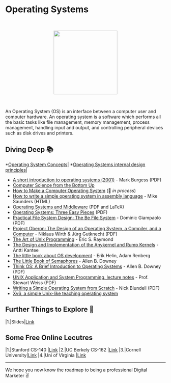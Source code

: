 # Operating Systems
<br>
<p align="center"><img src="https://i.ibb.co/WpnD9sB/depositphotos-39942473-stock-photo-word-cloud-operating-system.jpg" height="200"></p>
<br>

An Operating System (OS) is an interface between a computer user and computer hardware. An operating system is a software which performs all the basic tasks like file management, memory management, process management, handling input and output, and controlling peripheral devices such as disk drives and printers.


## Diving Deep :books:

*[Operating System Concepts](https://drive.google.com/file/d/1nMVog9nY9emkglZ_01Mz4AXuj9BpIBAF/view?usp=sharing)|
*[Operating Systems internal design principles](https://drive.google.com/file/d/1txDu5eDgoz-G7SrWm6wlTn3C08b9hEvX/view?usp=sharing)|
* [A short introduction to operating systems (2001)](http://markburgess.org/os/os.pdf) - Mark Burgess (PDF)
* [Computer Science from the Bottom Up](http://www.bottomupcs.com)
* [How to Make a Computer Operating System](https://github.com/SamyPesse/How-to-Make-a-Computer-Operating-System) (:construction: *in process*)
* [How to write a simple operating system in assembly language](http://mikeos.sourceforge.net/write-your-own-os.html) - Mike Saunders (HTML)
* [Operating Systems and Middleware](https://gustavus.edu/mcs/max/os-book/) (PDF and LaTeX)
* [Operating Systems: Three Easy Pieces](http://pages.cs.wisc.edu/~remzi/OSTEP/) (PDF)
* [Practical File System Design: The Be File System](http://www.nobius.org/~dbg/practical-file-system-design.pdf) - Dominic Giampaolo (PDF)
* [Project Oberon: The Design of an Operating System, a Compiler, and a Computer](http://people.inf.ethz.ch/wirth/ProjectOberon/index.html) - Niklaus Wirth & Jürg Gutknecht (PDF)
* [The Art of Unix Programming](http://catb.org/esr/writings/taoup/html/) - Eric S. Raymond
* [The Design and Implementation of the Anykernel and Rump Kernels](http://www.fixup.fi/misc/rumpkernel-book/) - Antti Kantee
* [The little book about OS development](https://littleosbook.github.io) - Erik Helin, Adam Renberg
* [The Little Book of Semaphores](http://greenteapress.com/semaphores/) - Allen B. Downey
* [Think OS: A Brief Introduction to Operating Systems](http://www.greenteapress.com/thinkos/index.html) - Allen B. Downey (PDF)
* [UNIX Application and System Programming, lecture notes](http://www.compsci.hunter.cuny.edu/~sweiss/course_materials/unix_lecture_notes.php) - Prof. Stewart Weiss (PDF)
* [Writing a Simple Operating System from Scratch](http://www.cs.bham.ac.uk/~exr/lectures/opsys/10_11/lectures/os-dev.pdf) - Nick Blundell (PDF)
* [Xv6, a simple Unix-like teaching operating system](https://pdos.csail.mit.edu/6.828/2012/xv6.html)

## Further Things to Explore :book:

|1.|Slides|[Link](https://www.os-book.com/OS9/slide-dir/index.html)

## Some Free Online Lecutres 

|1.|Stanford CS-140   |[Link](http://web.stanford.edu/~ouster/cgi-bin/cs140-spring14/lectures.php)
|2.|UC Berkely CS-162 |[Link](https://cs162.eecs.berkeley.edu/)
|3.|Cornell University|[Link](http://www.cs.cornell.edu/courses/cs4410/2014fa/)
|4.|Uni of Virginia   |[Link](http://rust-class.org/class-1-what-is-an-operating-system.html)
<hr>

We hope you now know the roadmap to being a professional Digital Marketer :v:
